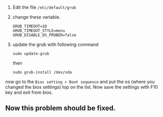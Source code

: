 

1. Edit the file ```/etc/default/grub```

2. change these variable.

    ```
    GRUB_TIMEOUT=10
    GRUB_TIMEOUT_STYLE=menu
    GRUB_DISABLE_OS_PROBER=false
    ```

3. update the grub with following command
    ```
    sudo update-grub
    ```
    then
    
    ```
    sudo grub-install /dev/sda
    ```

now go to the ``` Bios setting > Boot sequence ```
and put the os (where you changed the bios settings) top on the list. Now save the settings with F10 key and exit from bios.

## Now this problem should be fixed.